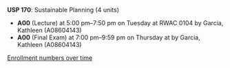 **USP 170**: Sustainable Planning (4 units)

- **A00** (Lecture) at 5:00 pm–7:50 pm on Tuesday at RWAC 0104 by Garcia, Kathleen (A08604143)
- **A00** (Final Exam) at 7:00 pm–9:59 pm on Thursday at   by Garcia, Kathleen (A08604143)

[Enrollment numbers over time](./USP170.tsv)
